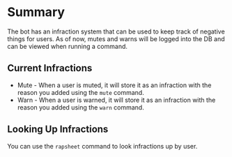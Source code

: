 # Summary
The bot has an infraction system that can be used to keep track of negative things for users. As of now, mutes and warns will be logged into the DB and can be viewed when running a command.

## Current Infractions
 * Mute - When a user is muted, it will store it as an infraction with the reason you added using the `mute` command.
 * Warn - When a user is warned, it will store it as an infraction with the reason you added using the `warn` command.

## Looking Up Infractions
You can use the `rapsheet` command to look infractions up by user.